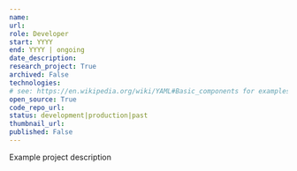 ```yaml
---
name: 
url: 
role: Developer
start: YYYY
end: YYYY | ongoing
date_description: 
research_project: True
archived: False
technologies: 
# see: https://en.wikipedia.org/wiki/YAML#Basic_components for examples of lists etc
open_source: True
code_repo_url: 
status: development|production|past
thumbnail_url: 
published: False
---
```

Example project description